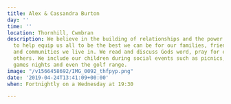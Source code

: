 ```yaml
---
title: Alex & Cassandra Burton
day: ''
time: ''
location: Thornhill, Cwmbran
description: We believe in the building of relationships and the power of Gods word
  to help equip us all to be the best we can be for our families, friends work colleagues
  and communities we live in. We read and discuss Gods word, pray for each other and
  others. We include our children during social events such as picnics, movie nights,
  games nights and even the golf range.
image: "/v1566458692/IMG_0092_thfpyp.png"
date: '2019-04-24T13:41:09+00:00'
when: Fortnightly on a Wednesday at 19:30

---
```

